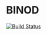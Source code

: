 # BINOD

[![Build Status](https://travis-ci.com/Sov-trotter/BINOD.jl.svg?branch=master)](https://travis-ci.com/Sov-trotter/BINOD.jl)
